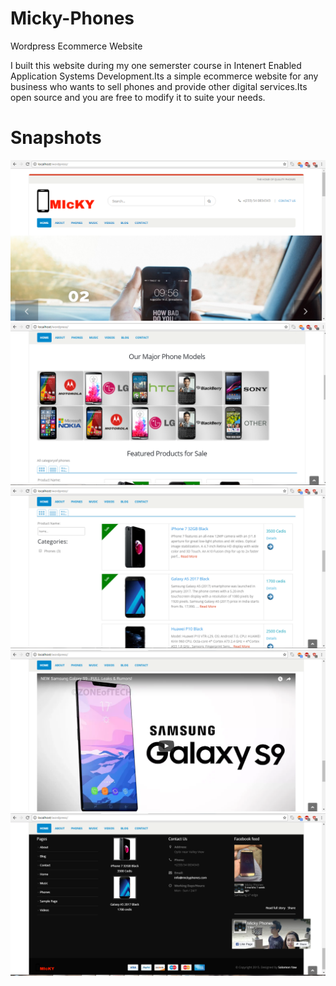 # Micky-Phones
Wordpress Ecommerce Website

I built this website during my one semerster course in Intenert Enabled Application Systems Development.Its a simple 
ecommerce website for any business who wants to sell phones and provide other digital services.Its open source and you are free to modify 
it to suite your needs.

# Snapshots
![alt text](snapshots/micky.PNG "Description goes here")
![alt text](snapshots/micky1.PNG "Description goes here")
![alt text](snapshots/micky2.PNG "Description goes here")
![alt text](snapshots/micky3.PNG "Description goes here")
![alt text](snapshots/micky4.PNG "Description goes here")

